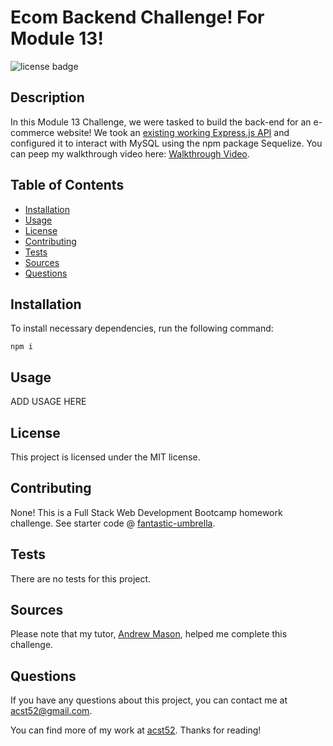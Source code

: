 # Ecom Backend Challenge! For Module 13!
![license badge](https://img.shields.io/badge/license-MIT-brightgreen)

## Description

In this Module 13 Challenge, we were tasked to build the back-end for an e-commerce website! We took an [existing working Express.js API](https://github.com/coding-boot-camp/fantastic-umbrella) and configured it to interact with MySQL using the npm package Sequelize. You can peep my walkthrough video here: [Walkthrough Video](https://drive.google.com/file/d/1yTSH7QAv1dDj6KWegUHgSyVFrFIM70tX/view).

## Table of Contents

* [Installation](#installation)
* [Usage](#usage)
* [License](#license)
* [Contributing](#contributing)
* [Tests](#tests)
* [Sources](#sources)
* [Questions](#questions)

## Installation

To install necessary dependencies, run the following command: 
```
npm i
```

## Usage

ADD USAGE HERE

## License

This project is licensed under the MIT license.

## Contributing

None! This is a Full Stack Web Development Bootcamp homework challenge. See starter code @ [fantastic-umbrella](https://github.com/coding-boot-camp/fantastic-umbrella).

## Tests

There are no tests for this project.

## Sources

Please note that my tutor, [Andrew Mason](https://github.com/atmason90), helped me complete this challenge.

## Questions

If you have any questions about this project, you can contact me at acst52@gmail.com.

You can find more of my work at [acst52](https://github.com/acst52/). Thanks for reading!

